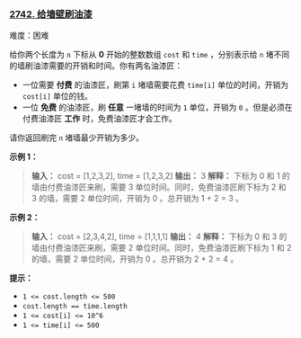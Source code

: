 ### [2742\. 给墙壁刷油漆](https://leetcode.cn/problems/painting-the-walls/)

难度：困难

给你两个长度为 `n` 下标从 **0** 开始的整数数组 `cost` 和 `time` ，分别表示给 `n` 堵不同的墙刷油漆需要的开销和时间。你有两名油漆匠：

- 一位需要 **付费** 的油漆匠，刷第 `i` 堵墙需要花费 `time[i]` 单位的时间，开销为 `cost[i]` 单位的钱。
- 一位 **免费** 的油漆匠，刷 **任意** 一堵墙的时间为 `1` 单位，开销为 `0` 。但是必须在付费油漆匠 **工作** 时，免费油漆匠才会工作。

请你返回刷完 `n` 堵墙最少开销为多少。

**示例 1：**

> **输入：** cost = [1,2,3,2], time = [1,2,3,2]
> **输出：** 3
> **解释：** 下标为 0 和 1 的墙由付费油漆匠来刷，需要 3 单位时间。同时，免费油漆匠刷下标为 2 和 3 的墙，需要 2 单位时间，开销为 0 。总开销为 1 + 2 = 3 。

**示例 2：**

> **输入：** cost = [2,3,4,2], time = [1,1,1,1]
> **输出：** 4
> **解释：** 下标为 0 和 3 的墙由付费油漆匠来刷，需要 2 单位时间。同时，免费油漆匠刷下标为 1 和 2 的墙，需要 2 单位时间，开销为 0 。总开销为 2 + 2 = 4 。

**提示：**

- `1 <= cost.length <= 500`
- `cost.length == time.length`
- `1 <= cost[i] <= 10^6`
- `1 <= time[i] <= 500`

